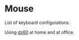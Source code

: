 # Mouse

List of keyboard configurations.

Using [dz60](https://kbdfans.cn/products/dz60-60-pcb) at home and at office.
